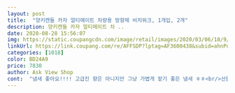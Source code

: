 ```yaml
---
layout: post 
title:  "양키캔들 카자 얼티메이트 차량용 방향제 비치워크, 1개입, 2개" 
description: 양키캔들 카자 얼티메이트 차 ..
date: 2020-08-28 15:56:07 
img: https://static.coupangcdn.com/image/retail/images/2020/03/06/18/9/1e955457-e7b0-430c-a1f0-8540f90b08ec.jpg 
linkUrl: https://link.coupang.com/re/AFFSDP?lptag=AF3600438&subid=ahnPublicAsk&pageKey=1326126548&itemId=2348800921&vendorItemId=70345319494&traceid=V0-113-cc2ef4f0cca019d0 
categories: [1018] 
color: BD24A9 
price: 7830 
author: Ask View Shop 
cont:  "냄새 좋아요!!!! 고급진 향은 아니지만 그냥 가볍게 맡기 좋은 냄새 ㅎㅎ<br/>선물용으로 샀는데 받는 사람도 만족하더라구요<br/>여름에 차안에서 맡으면 좋을 향기.<br/>.<br/>시트러스는 아닌데 아쿠아틱합니다.<br/> 터ㅋㅇㅈ는 없어서.<br/>.<br/>ㅠㅠ대체품으로 두번째 샀는데 왜ㅠㅠ안팔까요<br/>외형도 심플하고 예뻐서 달랑달랑 달아놓으니 좋았어요<br/>전 핑ㅋ샌ㄷ보단 이게 좋고 미ㄷ나ㅇ도 샀는데 이게 더좋아요<br/>제가 생각했던 향이 아니네요ㅎㅎ고급진 향은 아니고 흔한 향이예요.<br/><br/>" 
---
```

